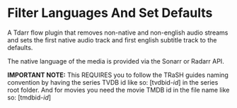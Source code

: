 # Filter Languages And Set Defaults

A Tdarr flow plugin that removes non-native and non-english audio streams and sets the first native audio track and first english subtitle track to the defaults.

The native language of the media is provided via the Sonarr or Radarr API.

**IMPORTANT NOTE:** This REQUIRES you to follow the TRaSH guides naming convention by having the series TVDB id like so: [tvdbid-*id*] in the series root folder. And for movies you need the movie TMDB id in the file name like so: [tmdbid-*id*]
